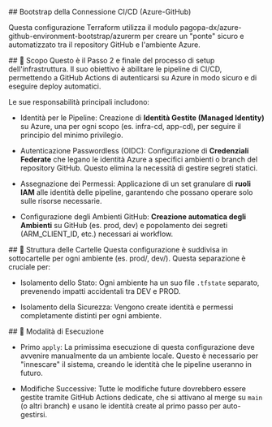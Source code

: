 ## Bootstrap della Connessione CI/CD (Azure-GitHub)

Questa configurazione Terraform utilizza il modulo pagopa-dx/azure-github-environment-bootstrap/azurerm per creare un "ponte" sicuro e automatizzato tra il repository GitHub e l'ambiente Azure.

## 🎯 Scopo
Questo è il Passo 2 e finale del processo di setup dell'infrastruttura. Il suo obiettivo è abilitare le pipeline di CI/CD, permettendo a GitHub Actions di autenticarsi su Azure in modo sicuro e di eseguire deploy automatici.

Le sue responsabilità principali includono:

* Identità per le Pipeline: Creazione di **Identità Gestite (Managed Identity)** su Azure, una per ogni scopo (es. infra-cd, app-cd), per seguire il principio del minimo privilegio.

* Autenticazione Passwordless (OIDC): Configurazione di **Credenziali Federate** che legano le identità Azure a specifici ambienti o branch del repository GitHub. Questo elimina la necessità di gestire segreti statici.

* Assegnazione dei Permessi: Applicazione di un set granulare di **ruoli IAM** alle identità delle pipeline, garantendo che possano operare solo sulle risorse necessarie.

* Configurazione degli Ambienti GitHub: **Creazione automatica degli Ambienti** su GitHub (es. prod, dev) e popolamento dei segreti (ARM_CLIENT_ID, etc.) necessari ai workflow.

## 📂 Struttura delle Cartelle
Questa configurazione è suddivisa in sottocartelle per ogni ambiente (es. prod/, dev/). Questa separazione è cruciale per:

* Isolamento dello Stato: Ogni ambiente ha un suo file `.tfstate` separato, prevenendo impatti accidentali tra DEV e PROD.

* Isolamento della Sicurezza: Vengono create identità e permessi completamente distinti per ogni ambiente.

## 🚀 Modalità di Esecuzione

* Primo `apply`: La primissima esecuzione di questa configurazione deve avvenire manualmente da un ambiente locale. Questo è necessario per "innescare" il sistema, creando le identità che le pipeline useranno in futuro.

* Modifiche Successive: Tutte le modifiche future dovrebbero essere gestite tramite GitHub Actions dedicate, che si attivano al merge su `main` (o altri branch) e usano le identità create al primo passo per auto-gestirsi.